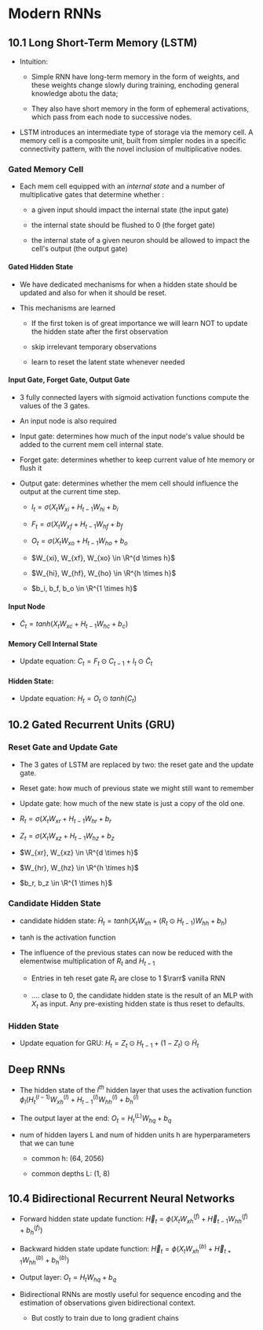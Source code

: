 # Modern RNNs

## 10.1 Long Short-Term Memory (LSTM)

* Intuition: 
  
  * Simple RNN have long-term memory in the form of weights, and these weights change slowly during training, enchoding general knowledge abotu the data;
  
  * They also have short memory in the form of ephemeral activations, which pass from each node to successive nodes.

* LSTM introduces an intermediate type of storage via the memory cell. A memory cell is a composite unit, built from simpler nodes in a specific connectivity pattern, with the novel inclusion of multiplicative nodes. 
  
  

### Gated Memory Cell

* Each mem cell equipped with an *internal state* and a number of multiplicative gates that determine whether :
  
  * a given input should impact the internal state (the input gate)
  
  * the internal state should be flushed to 0 (the forget gate)
  
  * the internal state of a given neuron should be allowed to impact the cell's output (the output gate)
    
    
    
    

#### Gated Hidden State

* We have dedicated mechanisms for when a hidden state should be updated and also for when it should be reset. 

* This mechanisms are learned
  
  * If the first token is of great importance we will learn NOT to update the hidden state after the first observation
  
  * skip irrelevant temporary observations
  
  * learn to reset the latent state whenever needed

#### Input Gate, Forget Gate, Output Gate

* 3 fully connected layers with sigmoid activation functions compute the values of the 3 gates. 

* An input node is also required 

* Input gate: determines how much of the input node's value should be added to the current mem cell internal state.

* Forget gate: determines whether to keep current value of hte memory or flush it

* Output gate: determines whether the mem cell should influence the output at the current time step. 
  
  * $I_t = \sigma(X_tW_{xi} + H_{t-1}W_{hi} +b_i$
  
  * $F_t = \sigma(X_tW_{xf} + H_{t-1}W_{hf} +b_f$
  
  * $O_t = \sigma(X_tW_{xo} + H_{t-1}W_{ho} +b_o$
  
  * $W_{xi}, W_{xf}, W_{xo} \in \R^{d \times h}$
  
  * $W_{hi}, W_{hf}, W_{ho} \in \R^{h \times h}$
  
  * $b_i, b_f, b_o \in \R^{1 \times h}$

#### Input Node

* $\tilde C_t = tanh(X_tW_{xc} +H_{t-1}W_{hc} +b_c)$

#### Memory Cell Internal State

* Update equation: $C_t = F_t \odot C_{t-1} + I_t \odot \tilde C_t$

#### Hidden State:

* Update equation: $H_t = O_t \odot tanh(C_t)$
  
  
  
  
  
  
  
  

## 10.2 Gated Recurrent Units (GRU)

### Reset Gate and Update Gate

* The 3 gates of LSTM are replaced by two: the reset gate and the update gate.

* Reset gate: how much of previous state we might still want to remember

* Update gate: how much of the new state is just a copy of the old one. 

* $R_t = \sigma (X_tW_{xr} + H_{t-1}W_{hr} + b_r$

* $Z_t = \sigma (X_tW_{xz} + H_{t-1}W_{hz} + b_z$

* $W_{xr}, W_{xz} \in \R^{d \times h}$

* $W_{hr}, W_{hz} \in \R^{h \times h}$

* $b_r, b_z \in \R^{1 \times h}$

### Candidate Hidden State

* candidate hidden state: $\tilde H_t = tanh(X_tW_{xh} + (R_t \odot H_{t-1})W_{hh} + b_h)$

* tanh is the activation function

* The influence of the previous states can now be reduced with the elementwise multiplication of $R_t$ and $H_{t-1}$ 
  
  * Entries in teh reset gate $R_t$ are close to 1 $\rarr$ vanilla RNN
  
  * .... clase to 0, the candidate hidden state is the result of an MLP with $X_t$ as input. Any pre-existing hidden state is thus reset to defaults. 
    
    

### Hidden State

* Update equation for GRU: $H_t = Z_t \odot H_{t-1} + (1 - Z_t) \odot \tilde H_t$



## Deep RNNs

* The hidden state of the $l^{th}$ hidden layer that uses the activation function $\phi_l(H_t^{(l-1)}W_{xh}^{(l)} + H_{t-1}^{(l)}W_{hh}^{(l)} + b_h^{(l)}$

* The output layer at the end: $O_t = H_t^{(L)}W_{hq} + b_q$

* num of hidden layers L and num of hidden units h are hyperparameters that we can tune
  
  * common h: (64, 2056)
  
  * common depths L: (1, 8)



## 10.4 Bidirectional Recurrent Neural Networks

* Forward hidden state update function: $\overrightarrow H_t = \phi(X_tW_{xh}^{(f)} + \overrightarrow H_{t-1}W_{hh}^{(f)} + b_h^{(f)})$

* Backward hidden state update function: $\overleftarrow H_t = \phi(X_tW_{xh}^{(b)} + \overleftarrow H_{t+1}W_{hh}^{(b)} + b_h^{(b)})$

* Output layer: $O_t = H_tW_{hq} + b_{q}$

* Bidirectional RNNs are mostly useful for sequence encoding and the estimation of observations given bidirectional context. 
  
  * But costly to train due to long gradient chains

